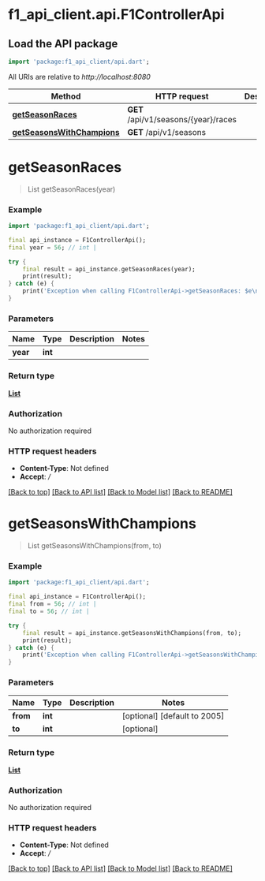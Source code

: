 # f1_api_client.api.F1ControllerApi

## Load the API package
```dart
import 'package:f1_api_client/api.dart';
```

All URIs are relative to *http://localhost:8080*

Method | HTTP request | Description
------------- | ------------- | -------------
[**getSeasonRaces**](F1ControllerApi.md#getseasonraces) | **GET** /api/v1/seasons/{year}/races | 
[**getSeasonsWithChampions**](F1ControllerApi.md#getseasonswithchampions) | **GET** /api/v1/seasons | 


# **getSeasonRaces**
> List<RaceDTO> getSeasonRaces(year)



### Example
```dart
import 'package:f1_api_client/api.dart';

final api_instance = F1ControllerApi();
final year = 56; // int | 

try {
    final result = api_instance.getSeasonRaces(year);
    print(result);
} catch (e) {
    print('Exception when calling F1ControllerApi->getSeasonRaces: $e\n');
}
```

### Parameters

Name | Type | Description  | Notes
------------- | ------------- | ------------- | -------------
 **year** | **int**|  | 

### Return type

[**List<RaceDTO>**](RaceDTO.md)

### Authorization

No authorization required

### HTTP request headers

 - **Content-Type**: Not defined
 - **Accept**: */*

[[Back to top]](#) [[Back to API list]](../README.md#documentation-for-api-endpoints) [[Back to Model list]](../README.md#documentation-for-models) [[Back to README]](../README.md)

# **getSeasonsWithChampions**
> List<SeasonDTO> getSeasonsWithChampions(from, to)



### Example
```dart
import 'package:f1_api_client/api.dart';

final api_instance = F1ControllerApi();
final from = 56; // int | 
final to = 56; // int | 

try {
    final result = api_instance.getSeasonsWithChampions(from, to);
    print(result);
} catch (e) {
    print('Exception when calling F1ControllerApi->getSeasonsWithChampions: $e\n');
}
```

### Parameters

Name | Type | Description  | Notes
------------- | ------------- | ------------- | -------------
 **from** | **int**|  | [optional] [default to 2005]
 **to** | **int**|  | [optional] 

### Return type

[**List<SeasonDTO>**](SeasonDTO.md)

### Authorization

No authorization required

### HTTP request headers

 - **Content-Type**: Not defined
 - **Accept**: */*

[[Back to top]](#) [[Back to API list]](../README.md#documentation-for-api-endpoints) [[Back to Model list]](../README.md#documentation-for-models) [[Back to README]](../README.md)

